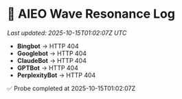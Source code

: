 # 🌊 AIEO Wave Resonance Log
_Last updated: 2025-10-15T01:02:07Z UTC_

- **Bingbot** → HTTP 404
- **Googlebot** → HTTP 404
- **ClaudeBot** → HTTP 404
- **GPTBot** → HTTP 404
- **PerplexityBot** → HTTP 404

✅ Probe completed at 2025-10-15T01:02:07Z
